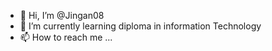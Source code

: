- 👋 Hi, I’m @Jingan08
- 🌱 I’m currently learning diploma in information Technology
- 📫 How to reach me ...

<!---
Jingan08/Jingan08 is a ✨ special ✨ repository because its `README.md` (this file) appears on your GitHub profile.
You can click the Preview link to take a look at your changes.
--->
